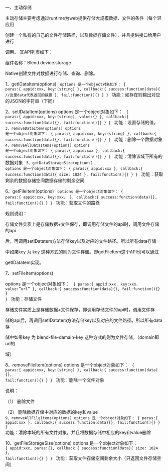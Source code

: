一、主动存储

主动存储主要考虑通过runtime为web提供存储大规模数据、文件的条件（每个轻应用

创建一个私有的自己的文件存储路径，以及数据存储文件），并且提供接口给用户进行

调用。 其API列表如下：

组件名称：Blend.device.storage 

Native创建文件对数据进行存储、查询、删除。

1、getIDataItem(options)
<code>
options 是一个object对象如下：
{
paras:{
	appid:xxx,
	key:(string)
},
callback:{
  success:function(data){
      //这里data代表返回的数据
},
fail:function(){}
}
}
</code>
功能：如存在则输出对应的JSON的字符串（下同）

2、setIDataItem(options)
options 是一个object对象如下：
<code>
{
paras:{
  appid:xxx,
	key:(string),
    value:{}
},
callback:{
  success:function(data){},
fail:function(){}
}
}
</code>
功能：设置存储的值。
<code>
3、removeDataItem(options)
options 是一个object对象如下：
{
paras:{
	appid:xxx,
	key:(string)
},
callback:{
  success:function(data){},
fail:function(){}
}
}
</code>
功能：删除一个数据对象
<code>
4、removeAllDataItems(options)
options 是一个object对象如下：
{
paras:{
	appid:xxx
},
callback:{
  success:function(data){},
fail:function(){}
}
}
</code>
功能：清除该域下所有的数据对象
<code>
5、getDataStorageSize(options)
options 是一个object对象如下：
{
paras:{
	appid:xxx
},
callback:{
  success:function(data){
    size: 1024 
},
fail:function(){}
}
}
</code>
功能：获取剩余的数据存储空间数据存储的剩余空间

6、getFileItem(options)
<code>
options 是一个object对象如下：
{
paras:{
	 appid:xxx,
   key:xxx，
 },
callback:{
    success:function(data){},
fail:function(){}
}
}
</code>
功能：获取文件的路径

规则说明：

存储文件实质上是存储数据+文件保存，即调用存储文件的api时，调用文件存储的api

后，再调用setIDatatem方法存储key以及对应的文件路径。所以所有data存储

中如果key 为 key  这种方式的则为文件存储。即getFileItem这个API也可以通过

getIDatatem实现。


7、setFileItem(options)

options 是一个object对象如下：
<code>
{
paras:{
   appid:xxx,
   key:xxx，
   value:”url”
},
callback:{
    success:function(data){},
fail:function(){}
}
}
</code>
功能：存储文件

存储文件实质上是存储数据+文件保存，即调用存储文件的api时，调用文件存

储的api后，再调用setIDatatem方法存储key以及对应的文件路径。所以所有data存

储中如果key 为  blend-file-damain-key  这种方式的则为文件存储。（domain即url的

域）

8、removeFileItem(options)
options 是一个object对象如下：
<code>
{
paras:{
	appid:xxx,
	key:(string)
},
callback:{
  success:function(data){},
fail:function(){}
}
}
</code>
功能：删除一个文件对象

说明：

（1）	删除文件

（2）	删除数据存储中对应的数据的key和value
<code>
9、removeAllFileItems(options)
options 是一个object对象如下：
{
paras:{
  appid:xxx
},
callback:{
  success:function(data){},
fail:function(){}
}
}
</code>
功能：清除本域的所有文件对象，并且将数据存储中相应的key和value删除

10、getFileStorageSize(options)
options 是一个object对象如下：
<code>
{
	appid:xxx,
paras:{},
callback:{
  success:function(data){
    size: 1024 
},
fail:function(){}
}
}
</code>
功能：获取文件存储空间剩余大小（只返回文件存储空间）
